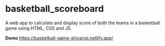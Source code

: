 # basketball_scoreboard
A web app to calculate and display score of both the teams in a basketball game using HTML, CSS and JS.

**Demo** https://basketball-game-shivangi.netlify.app/
